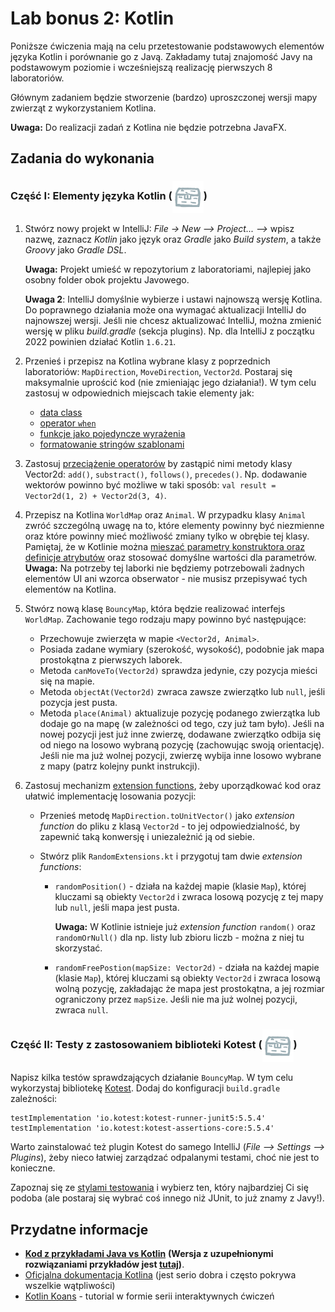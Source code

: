 # Lab bonus 2: Kotlin

Poniższe ćwiczenia mają na celu przetestowanie podstawowych elementów języka Kotlin i porównanie go z Javą. Zakładamy tutaj znajomość Javy na podstawowym poziomie i wcześniejszą realizację pierwszych 8 laboratoriów.

Głównym zadaniem będzie stworzenie (bardzo) uproszczonej wersji mapy zwierząt z wykorzystaniem Kotlina.

**Uwaga:** Do realizacji zadań z Kotlina nie będzie potrzebna JavaFX.

## Zadania do wykonania

### Część I: Elementy języka Kotlin (<img src="../img/reward_silver.png" alt="srebrna skrzynka" width="50" align="center" />)

1. Stwórz nowy projekt w IntelliJ: *File -> New --> Project... -->* wpisz nazwę, zaznacz *Kotlin* jako język oraz *Gradle* jako *Build system*, a także *Groovy* jako *Gradle DSL*.

   **Uwaga:** Projekt umieść w repozytorium z laboratoriami, najlepiej jako osobny folder obok projektu Javowego. 

   **Uwaga 2**: IntelliJ domyślnie wybierze i ustawi najnowszą wersję Kotlina. Do poprawnego działania może ona wymagać aktualizacji IntelliJ do najnowszej wersji. Jeśli nie chcesz aktualizować IntelliJ, można zmienić wersję w pliku *build.gradle* (sekcja plugins). Np. dla IntelliJ z początku 2022 powinien działać Kotlin `1.6.21`.

2. Przenieś i przepisz na Kotlina wybrane klasy z poprzednich laboratoriów: `MapDirection`, `MoveDirection`, `Vector2d`. 
   Postaraj się maksymalnie uprościć kod (nie zmieniając jego działania!). W tym celu zastosuj w odpowiednich miejscach takie elementy jak:

   - [data class](https://kotlinlang.org/docs/data-classes.html)
   - [operator `when`](https://kotlinlang.org/docs/control-flow.html#when-expression)
   - [funkcje jako pojedyncze wyrażenia](https://kotlinlang.org/docs/functions.html#single-expression-functions)
   - [formatowanie stringów szablonami](https://kotlinlang.org/docs/strings.html#string-templates)

3. Zastosuj [przeciążenie operatorów](https://kotlinlang.org/docs/operator-overloading.html) by zastąpić nimi metody klasy Vector2d: `add()`, `substract()`, `follows()`, `precedes()`. Np. dodawanie wektorów powinno być możliwe w taki sposób: `val result = Vector2d(1, 2) + Vector2d(3, 4)`.

4. Przepisz na Kotlina `WorldMap` oraz `Animal`. W przypadku klasy `Animal` zwróć szczególną uwagę na to, które elementy powinny być niezmienne oraz które powinny mieć możliwość zmiany tylko w obrębie tej klasy. 
   Pamiętaj, że w Kotlinie można [mieszać parametry konstruktora oraz definicje atrybutów](https://kotlinlang.org/docs/classes.html#constructors) oraz stosować domyślne wartości dla parametrów. 
   **Uwaga:** Na potrzeby tej laborki nie będziemy potrzebowali żadnych elementów UI ani wzorca obserwator - nie musisz przepisywać tych elementów na Kotlina.

5. Stwórz nową klasę `BouncyMap`, która będzie realizować interfejs `WorldMap`. Zachowanie tego rodzaju mapy powinno być następujące:

   - Przechowuje zwierzęta w mapie `<Vector2d, Animal>`.
   - Posiada zadane wymiary (szerokość, wysokość), podobnie jak mapa prostokątna z pierwszych laborek.
   - Metoda `canMoveTo(Vector2d)` sprawdza jedynie, czy pozycja mieści się na mapie.
   - Metoda `objectAt(Vector2d)` zwraca zawsze zwierzątko lub `null`, jeśli pozycja jest pusta.
   - Metoda `place(Animal)` aktualizuje pozycję podanego zwierzątka lub dodaje go na mapę (w zależności od tego, czy już tam było). Jeśli na nowej pozycji jest już inne zwierzę, dodawane zwierzątko odbija się od niego na losowo wybraną pozycję (zachowując swoją orientację). Jeśli nie ma już wolnej pozycji, zwierzę wybija inne losowo wybrane z mapy (patrz kolejny punkt instrukcji).  

6. Zastosuj mechanizm [extension functions](https://kotlinlang.org/docs/extensions.html), żeby uporządkować kod oraz ułatwić implementację losowania pozycji:

   - Przenieś metodę `MapDirection.toUnitVector()` jako *extension function* do pliku z klasą `Vector2d` - to jej odpowiedzialność, by zapewnić taką konwersję i uniezależnić ją od siebie.

   - Stwórz plik `RandomExtensions.kt` i przygotuj tam dwie *extension functions*:
     - `randomPosition()` - działa na każdej mapie (klasie `Map`), której kluczami są obiekty `Vector2d` i zwraca losową pozycję z tej mapy lub `null`, jeśli mapa jest pusta. 

       **Uwaga:** W Kotlinie istnieje już *extension function* `random()` oraz `randomOrNull()` dla np. listy lub zbioru liczb - można z niej tu skorzystać. 
     - `randomFreePostion(mapSize: Vector2d)` - działa na każdej mapie (klasie `Map`), której kluczami są obiekty `Vector2d` i zwraca losową wolną pozycję, zakładając że mapa jest prostokątna, a jej rozmiar ograniczony przez `mapSize`. Jeśli nie ma już wolnej pozycji, zwraca `null`.

### Część II: Testy z zastosowaniem biblioteki Kotest (<img src="../img/reward_silver.png" alt="srebrna skrzynka" width="50" align="center" />)

Napisz kilka testów sprawdzających działanie `BouncyMap`. W tym celu wykorzystaj bibliotekę [Kotest](https://kotest.io). Dodaj do konfiguracji `build.gradle` zależności:
```
testImplementation 'io.kotest:kotest-runner-junit5:5.5.4'
testImplementation 'io.kotest:kotest-assertions-core:5.5.4'
```

Warto zainstalować też plugin Kotest do samego IntelliJ (*File --> Settings --> Plugins*), żeby nieco łatwiej zarządzać odpalanymi testami, choć nie jest to konieczne.

Zapoznaj się ze [stylami testowania](https://kotest.io/docs/framework/testing-styles.html) i wybierz ten, który najbardziej Ci się podoba (ale postaraj się wybrać coś innego niż JUnit, to już znamy z Javy!).

## Przydatne informacje

- [**Kod z przykładami Java vs Kotlin**](kotlin-examples.zip) **(Wersja z uzupełnionymi rozwiązaniami przykładów jest [tutaj](kotlin-examples-solved.zip))**.
- [Oficjalna dokumentacja Kotlina](https://kotlinlang.org/docs/home.html) (jest serio dobra i często pokrywa wszelkie wątpliwości)
- [Kotlin Koans](https://play.kotlinlang.org/koans/overview) - tutorial w formie serii interaktywnych ćwiczeń

